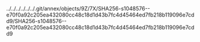 ../../../../../../.git/annex/objects/9Z/7X/SHA256-s1048576--e70f0a92c205ea432080cc48c18d1d43b7fc4d45464ed7fb218b119096e7cdd9/SHA256-s1048576--e70f0a92c205ea432080cc48c18d1d43b7fc4d45464ed7fb218b119096e7cdd9